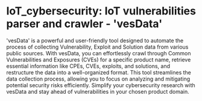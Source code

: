 # IoT_cybersecurity: IoT vulnerabilities parser and crawler - 'vesData'

'vesData' is a powerful and user-friendly tool designed to automate the process of collecting Vulnerability, Exploit and Solution data from various public sources. With vesData, you can effortlessly crawl through Common Vulnerabilities and Exposures (CVEs) for a specific product name, retrieve essential information like CPEs, CVEs, exploits, and solutions, and restructure the data into a well-organized format. This tool streamlines the data collection process, allowing you to focus on analyzing and mitigating potential security risks efficiently. Simplify your cybersecurity research with vesData and stay ahead of vulnerabilities in your chosen product domain.
